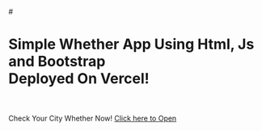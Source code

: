 #<h1>Simple Whether App Using Html, Js and Bootstrap <br>Deployed On Vercel! </h1>
<br><br>
Check Your City Whether Now!
<a href="https://whether-app-inky.vercel.app/">Click here to Open</a>
